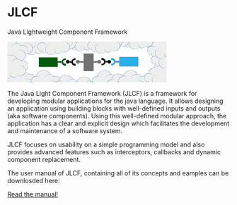 # JLCF
Java Lightweight Component Framework

![alt tag](manual/component_cloud.jpg)

The Java Light Component Framework (JLCF) is a framework for developing modular applications for the java language. It allows designing an application using building blocks with well-defined inputs and outputs (aka software components). Using this well-defined modular approach, the application has a clear and explicit design which facilitates the development and maintenance of a software system.

JLCF focuses on usability on a simple programming model and also provides advanced features such as interceptors, callbacks and dynamic component replacement.

The user manual of JLCF, containing all of its concepts and eamples can be downlosded here:

[Read the manual!](manual/jlcf-1.0.0.pdf)





